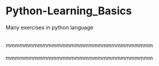 # Python-Learning_Basics
Many exercises in python language

<br>mmmmmmmmmmmmmmmmmmmmmmmmmmmmmmmm<br>
<br>mmmmmmmmmmmmmmmmmmmmmmmmmmmmmmmm<br>
